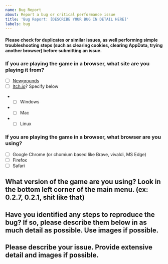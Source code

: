 ```yaml
---
name: Bug Report
about: Report a bug or critical performance issue
title: 'Bug Report: [DESCRIBE YOUR BUG IN DETAIL HERE]'
labels: bug
---
```


[weed]: <> (FILL THIS ISSUE THING OUT AS MUCH AS POSSIBLE)
[weed]: <> (OR ELSE YOUR ISSUE WILL BE LESS LIKELY TO BE SOLVED!)

#### Please check for duplicates or similar issues, as well performing simple troubleshooting steps (such as clearing cookies, clearing AppData, trying another browser) before submitting an issue.
### If you are playing the game in a browser, what site are you playing it from?

[weed]: <> (Put an X in the [ ] thingies to fill out checkbox!)
[weed]: <> (something like [x] pretty much, don't screw up or you will look stupid)

- [ ] [Newgrounds](https://www.newgrounds.com/portal/view/770371)
- [ ] [Itch.io](https://ninja-muffin24.itch.io/funkin)? Specify below
- - [ ] Windows
- - [ ] Mac
- - [ ] Linux

### If you are playing the game in a browser, what browser are you using?

[weed]: <> (Again, put an x in the [ ] box!)

- [ ] Google Chrome (or chomium based like Brave, vivaldi, MS Edge)
- [ ] Firefox
- [ ] Safari

## What version of the game are you using? Look in the bottom left corner of the main menu. (ex: 0.2.7, 0.2.1, shit like that)


## Have you identified any steps to reproduce the bug? If so, please describe them below in as much detail as possible. Use images if possible.

## Please describe your issue. Provide extensive detail and images if possible.
